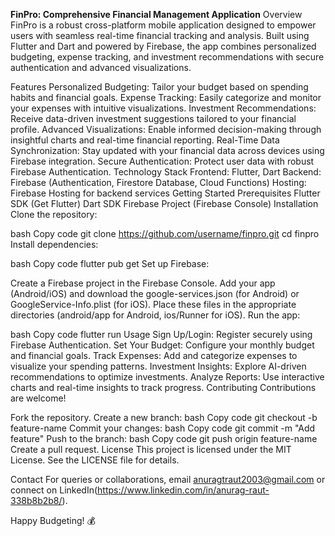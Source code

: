 **FinPro: Comprehensive Financial Management Application**
Overview
FinPro is a robust cross-platform mobile application designed to empower users with seamless real-time financial tracking and analysis. Built using Flutter and Dart and powered by Firebase, the app combines personalized budgeting, expense tracking, and investment recommendations with secure authentication and advanced visualizations.

Features
Personalized Budgeting: Tailor your budget based on spending habits and financial goals.
Expense Tracking: Easily categorize and monitor your expenses with intuitive visualizations.
Investment Recommendations: Receive data-driven investment suggestions tailored to your financial profile.
Advanced Visualizations: Enable informed decision-making through insightful charts and real-time financial reporting.
Real-Time Data Synchronization: Stay updated with your financial data across devices using Firebase integration.
Secure Authentication: Protect user data with robust Firebase Authentication.
Technology Stack
Frontend: Flutter, Dart
Backend: Firebase (Authentication, Firestore Database, Cloud Functions)
Hosting: Firebase Hosting for backend services
Getting Started
Prerequisites
Flutter SDK (Get Flutter)
Dart SDK
Firebase Project (Firebase Console)
Installation
Clone the repository:

bash
Copy code
git clone https://github.com/username/finpro.git
cd finpro
Install dependencies:

bash
Copy code
flutter pub get
Set up Firebase:

Create a Firebase project in the Firebase Console.
Add your app (Android/iOS) and download the google-services.json (for Android) or GoogleService-Info.plist (for iOS).
Place these files in the appropriate directories (android/app for Android, ios/Runner for iOS).
Run the app:

bash
Copy code
flutter run
Usage
Sign Up/Login: Register securely using Firebase Authentication.
Set Your Budget: Configure your monthly budget and financial goals.
Track Expenses: Add and categorize expenses to visualize your spending patterns.
Investment Insights: Explore AI-driven recommendations to optimize investments.
Analyze Reports: Use interactive charts and real-time insights to track progress.
Contributing
Contributions are welcome!

Fork the repository.
Create a new branch:
bash
Copy code
git checkout -b feature-name
Commit your changes:
bash
Copy code
git commit -m "Add feature"
Push to the branch:
bash
Copy code
git push origin feature-name
Create a pull request.
License
This project is licensed under the MIT License. See the LICENSE file for details.

Contact
For queries or collaborations, email anuragtraut2003@gmail.com or connect on LinkedIn(https://www.linkedin.com/in/anurag-raut-338b8b2b8/).

Happy Budgeting! 💰






